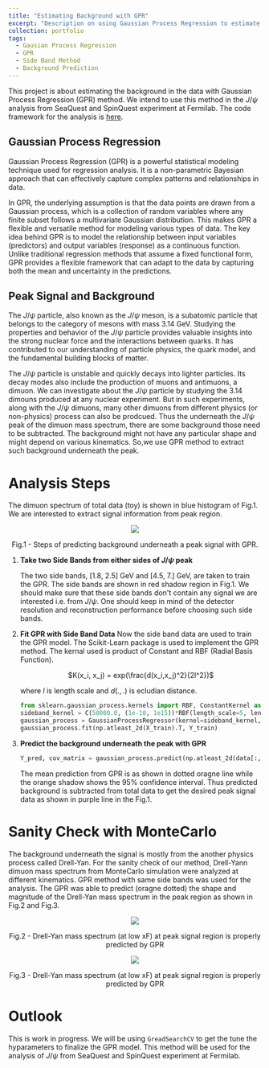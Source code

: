 ```yaml
---
title: "Estimating Background with GPR"
excerpt: "Description on using Gaussian Process Regression to estimate background under the peak signal"
collection: portfolio
tags:
  - Gausian Process Regression
  - GPR
  - Side Band Method
  - Background Prediction 
---
```



<!-- This is an item in your portfolio. It can be have images or nice text. If you name the file .md, it will be parsed as markdown. If you name the file .html, it will be parsed as HTML.  -->
<!-- under development -->

This project is about estimating the background in the data with Gaussian Process Regression (GPR) method. We intend to use this method in the $J/\psi$ analysis from SeaQuest and SpinQuest experiment at Fermilab. The code framework for the analysis is [here](https://github.com/abinashpun/seaquest-projects/tree/main/jpsi_polarization/GPR_project/notebooks).

## Gaussian Process Regression
Gaussian Process Regression (GPR) is a powerful statistical modeling technique used for regression analysis. It is a non-parametric Bayesian approach that can effectively capture complex patterns and relationships in data.

In GPR, the underlying assumption is that the data points are drawn from a Gaussian process, which is a collection of random variables where any finite subset follows a multivariate Gaussian distribution. This makes GPR a flexible and versatile method for modeling various types of data. The key idea behind GPR is to model the relationship between input variables (predictors) and output variables (response) as a continuous function. Unlike traditional regression methods that assume a fixed functional form, GPR provides a flexible framework that can adapt to the data by capturing both the mean and uncertainty in the predictions.

## Peak Signal and Background

The $J/\psi$ particle, also known as the $J/\psi$ meson, is a subatomic particle that belongs to the category of mesons with mass 3.14 GeV. Studying the properties and behavior of the $J/\psi$ particle provides valuable insights into the strong nuclear force and the interactions between quarks. It has contributed to our understanding of particle physics, the quark model, and the fundamental building blocks of matter.

The $J/\psi$ particle is unstable and quickly decays into lighter particles.  Its decay modes also include the production of muons and antimuons, a dimuon. We can investigate about the  $J/\psi$ particle by studying the 3.14 dimouns produced at any nuclear experiment. But in such experiments, along with the $J/\psi$ dimuons, many other dimuons from different physics (or non-physics) process can also be prodcued. Thus the underneath the $J/\psi$ peak of the dimuon mass spectrum, there are some background those need to be subtracted. The background might not have any particular shape and might depend on various kinematics. So,we use GPR method to extract such background underneath the peak.

# Analysis Steps
The dimuon spectrum of total data (toy) is shown in blue histogram of Fig.1. We are interested to extract signal information from peak region.

<p align="center">
<img src="{{ site.url }}{{ site.baseurl }}//portfolio_files/gpr_intro.png">
<p align = "center">
Fig.1 - Steps of predicting background underneath a peak signal with GPR.
</p>
</p>

1. **Take two Side Bands from either sides of $J/\psi$ peak**

    The two side bands, [1.8, 2.5] GeV and [4.5, 7.] GeV, are taken to train the GPR. The side bands are shown in red shadow region in Fig.1. We should make sure that these side bands don't contain any signal we are interested i.e. from $J/\psi$. One should keep in mind of the detector resolution and reconstruction performance before choosing such side bands.

1. **Fit GPR with Side Band Data**
    Now the side band data are used to train the GPR model. The Scikit-Learn package is used to implement the GPR method. The kernal used is product of Constant and RBF (Radial Basis Function).<br>


    <p align="center">
    $K(x_i, x_j) = exp(\frac{d(x_i,x_j)^2}{2l^2})$
    </p>

    where $l$ is length scale and $d(.,.)$ is ecludian distance.

    ```python 
    from sklearn.gaussian_process.kernels import RBF, ConstantKernel as C
    sideband_kernel = C(50000.0, (1e-10, 1e15))*RBF(length_scale=5, length_scale_bounds=(1e-4, 1e15))
    gaussian_process = GaussianProcessRegressor(kernel=sideband_kernel, alpha=Y_train_error**2, n_restarts_optimizer=5000)
    gaussian_process.fit(np.atleast_2d(X_train).T, Y_train)

    ```
   

1. **Predict the background underneath the peak with GPR**
    ```python
    Y_pred, cov_matrix = gaussian_process.predict(np.atleast_2d(data[:, 0]).T, return_cov=True)
    ```

     The mean prediction from GPR is as shown in dotted oragne line while the orange shadow shows the 95% confidence interval. Thus predicted background is subtracted from total data to get the desired peak signal data as shown in purple line in the Fig.1. 

# Sanity Check with MonteCarlo 
The background underneath the signal is mostly from the another physics process called Drell-Yan. For the sanity check of our method, Drell-Yann dimuon mass spectrum from MonteCarlo simulation were analyzed at different kinematics. GPR method with same side bands was used for the analysis. The GPR was able to predict (oragne dotted) the shape and magnitude of the Drell-Yan mass spectrum in the peak region as shown in Fig.2 and Fig.3.

<p align="center">
<img src="{{ site.url }}{{ site.baseurl }}//portfolio_files/gmc_high_xF_gpr.png">
<p align = "center">
Fig.2 - Drell-Yan mass spectrum (at low xF) at peak signal region is properly predicted by GPR
</p>
</p>

<p align="center">
<img src="{{ site.url }}{{ site.baseurl }}//portfolio_files/gmc_low_xF_gpr.png">
<p align = "center">
Fig.3 - Drell-Yan mass spectrum (at low xF) at peak signal region is properly predicted by GPR
</p>
</p>

# Outlook
This is work in progress. We will be using ``GreadSearchCV`` to get the tune the  hyparameters to finalize the GPR model. This method will be used for the analysis of $J/\psi$  from SeaQuest and SpinQuest experiment at Fermilab.

<!-- # Conclusion

# Reference -->